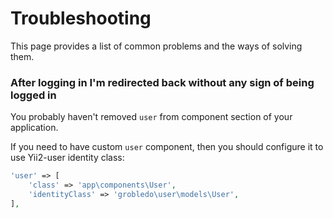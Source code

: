 # Troubleshooting

This page provides a list of common problems and the ways of solving them.

### After logging in I'm redirected back without any sign of being logged in

You probably haven't removed `user` from component section of your application.

If you need to have custom `user` component, then you should configure it to use
Yii2-user identity class:

```php
'user' => [
    'class' => 'app\components\User',
    'identityClass' => 'grobledo\user\models\User',
],
```
